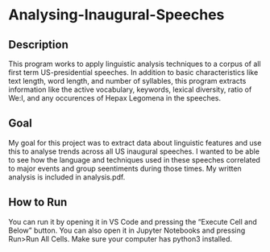 # Analysing-Inaugural-Speeches

## Description

This program works to apply linguistic analysis techniques to a corpus of all first term US-presidential speeches. In addition to basic characteristics like text length, word length, and number of syllables, this program extracts information like the active vocabulary, keywords, lexical diversity, ratio of We:I, and any occurences of Hepax Legomena in the speeches. 

## Goal 

My goal for this project was to extract data about linguistic features and use this to analyse trends across all US inaugural speeches. I wanted to be able to see how the language and techniques used in these speeches correlated to major events and group seentiments during those times. My written analysis is included in analysis.pdf.

## How to Run

You can run it by opening it in VS Code and pressing the “Execute Cell and Below” button. You can also open it in Jupyter Notebooks and pressing Run>Run All Cells. Make sure your computer has python3 installed.
